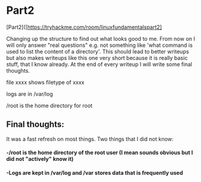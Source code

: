 # Part2

[Part2]([https://tryhackme.com/room/linuxfundamentalspart2]

Changing up the structure to find out what looks good to me. 
From now on I will only answer "real questions" e.g. not something like 'what command is used to list the content of a directory'.
This should lead to better writeups but also makes writeups like this one very short because it is really basic stuff, that I know already.
At the end of every writeup I will write some final thoughts.



file xxxx shows filetype of xxxx

logs are in /var/log

/root is the home directory for root

## Final thoughts:

It was a fast refresh on most things. Two things that I did not know:

#### -/root is the home directory of the root user (I mean sounds obvious but I did not "actively" know it)

#### -Logs are kept in /var/log and /var stores data that is frequently used

